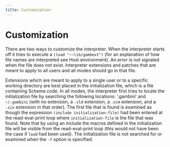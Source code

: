```yaml
---
title: Customization
---
```


# Customization

There are two ways to customize the interpreter. When the interpreter starts off
it tries to execute a `(load "~~lib/gambext")` (for an explanation of how file
names are interpreted see Host environment). An error is not signaled when the
file does not exist. Interpreter extensions and patches that are meant to apply
to all users and all modes should go in that file.

Extensions which are meant to apply to a single user or to a specific working
directory are best placed in the initialization file, which is a file containing
Scheme code. In all modes, the interpreter first tries to locate the
initialization file by searching the following locations: ‘.gambini’ and
`~/.gambini` (with no extension, a `.sld` extension, a `.scm` extension, and a
`.six` extension in that order). The first file that is found is examined as
though the expression `(include initialization-file)` had been entered at the
read-eval-print loop where `initialization-file` is the file that was found.
Note that by using an include the macros defined in the initialization file will
be visible from the read-eval-print loop (this would not have been the case if
`load` had been used). The initialization file is not searched for or examined
when the `-f` option is specified.
